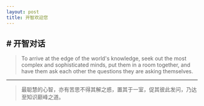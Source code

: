 ```yaml
---
layout: post
title: 开智欢迎您
---
```


## # 开智对话

>To arrive at the edge of the world's knowledge, seek out the most complex and sophisticated minds, put them in a room together, and have them ask each other the questions they are asking themselves.


*********


>最聪慧的心智，亦有苦思不得其解之惑，置其于一室，促其彼此发问，乃达至知识巅峰之道。

